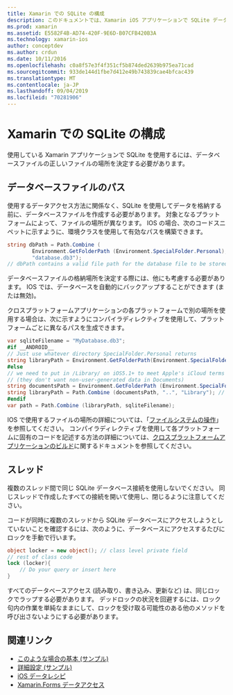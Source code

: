 ```yaml
---
title: Xamarin での SQLite の構成
description: このドキュメントでは、Xamarin iOS アプリケーションで SQLite データベースファイルの場所を確認する方法について説明します。 これらの概念は、選択したデータアクセスメカニズムに関係なく適用されます。
ms.prod: xamarin
ms.assetid: E5582F4B-AD74-420F-9E6D-B07CFB420B3A
ms.technology: xamarin-ios
author: conceptdev
ms.author: crdun
ms.date: 10/11/2016
ms.openlocfilehash: c0a8f57e3f4f351cf5b874ded2639b975ea71cad
ms.sourcegitcommit: 933de144d1fbe7d412e49b743839cae4bfcac439
ms.translationtype: MT
ms.contentlocale: ja-JP
ms.lasthandoff: 09/04/2019
ms.locfileid: "70281906"
---
```

# <a name="configuring-sqlite-in-xamarinios"></a>Xamarin での SQLite の構成

使用している Xamarin アプリケーションで SQLite を使用するには、データベースファイルの正しいファイルの場所を決定する必要があります。

## <a name="database-file-path"></a>データベースファイルのパス

使用するデータアクセス方法に関係なく、SQLite を使用してデータを格納する前に、データベースファイルを作成する必要があります。 対象となるプラットフォームによって、ファイルの場所が異なります。 IOS の場合、次のコードスニペットに示すように、環境クラスを使用して有効なパスを構築できます。

```csharp
string dbPath = Path.Combine (
        Environment.GetFolderPath (Environment.SpecialFolder.Personal),
        "database.db3");
// dbPath contains a valid file path for the database file to be stored
```

データベースファイルの格納場所を決定する際には、他にも考慮する必要があります。 IOS では、データベースを自動的にバックアップすることができます (または無効)。

クロスプラットフォームアプリケーションの各プラットフォームで別の場所を使用する場合は、次に示すようにコンパイラディレクティブを使用して、プラットフォームごとに異なるパスを生成できます。

```csharp
var sqliteFilename = "MyDatabase.db3";
#if __ANDROID__
// Just use whatever directory SpecialFolder.Personal returns
string libraryPath = Environment.GetFolderPath(Environment.SpecialFolder.Personal); ;
#else
// we need to put in /Library/ on iOS5.1+ to meet Apple's iCloud terms
// (they don't want non-user-generated data in Documents)
string documentsPath = Environment.GetFolderPath (Environment.SpecialFolder.Personal); // Documents folder
string libraryPath = Path.Combine (documentsPath, "..", "Library"); // Library folder instead
#endif
var path = Path.Combine (libraryPath, sqliteFilename);
```

IOS で使用するファイルの場所の詳細については、「[ファイルシステムの操作](~/ios/app-fundamentals/file-system.md)」を参照してください。 コンパイラディレクティブを使用して各プラットフォームに固有のコードを記述する方法の詳細については、[クロスプラットフォームアプリケーションのビルド](~/cross-platform/app-fundamentals/building-cross-platform-applications/index.md)に関するドキュメントを参照してください。

## <a name="threading"></a>スレッド

複数のスレッド間で同じ SQLite データベース接続を使用しないでください。 同じスレッドで作成したすべての接続を開いて使用し、閉じるように注意してください。

コードが同時に複数のスレッドから SQLite データベースにアクセスしようとしていないことを確認するには、次のように、データベースにアクセスするたびにロックを手動で行います。

```csharp
object locker = new object(); // class level private field
// rest of class code
lock (locker){
    // Do your query or insert here
}
```

すべてのデータベースアクセス (読み取り、書き込み、更新など) は、同じロックでラップする必要があります。 デッドロックの状況を回避するには、ロック句内の作業を単純なままにして、ロックを受け取る可能性のある他のメソッドを呼び出さないようにする必要があります。


## <a name="related-links"></a>関連リンク

- [このような場合の基本 (サンプル)](https://github.com/xamarin/mobile-samples/tree/master/DataAccess/Basic)
- [詳細設定 (サンプル)](https://github.com/xamarin/mobile-samples/tree/master/DataAccess/Advanced)
- [iOS データレシピ](https://github.com/xamarin/recipes/tree/master/Recipes/ios/data/sqlite)
- [Xamarin.Forms データアクセス](~/xamarin-forms/data-cloud/data/databases.md)

